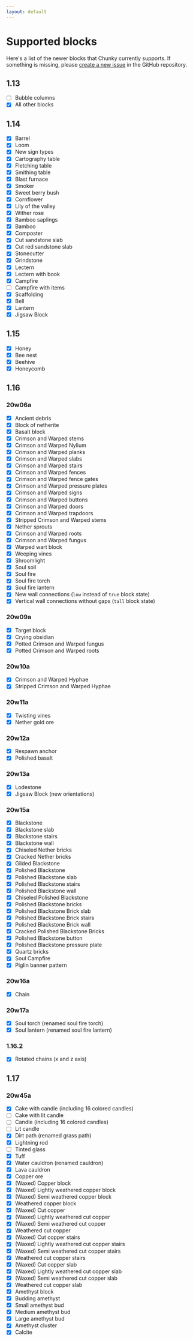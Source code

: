 ```yaml
---
layout: default
---
```


# Supported blocks

Here's a list of the newer blocks that Chunky currently supports. If something is missing, please [create a new issue](https://github.com/leMaik/chunky/issues) in the GitHub repository.

## 1.13

- [ ] Bubble columns
- [x] All other blocks

## 1.14

- [x] Barrel
- [x] Loom
- [x] New sign types
- [x] Cartography table
- [x] Fletching table
- [x] Smithing table
- [x] Blast furnace
- [x] Smoker
- [x] Sweet berry bush
- [x] Cornflower
- [x] Lily of the valley
- [x] Wither rose
- [x] Bamboo saplings
- [x] Bamboo
- [x] Composter
- [x] Cut sandstone slab
- [x] Cut red sandstone slab
- [x] Stonecutter
- [x] Grindstone
- [x] Lectern
- [x] Lectern with book
- [x] Campfire
- [ ] Campfire with items
- [x] Scaffolding
- [x] Bell
- [x] Lantern
- [x] Jigsaw Block

## 1.15

- [x] Honey
- [x] Bee nest
- [x] Beehive
- [x] Honeycomb

## 1.16

### 20w06a

- [x] Ancient debris
- [x] Block of netherite
- [x] Basalt block
- [x] Crimson and Warped stems
- [x] Crimson and Warped Nylium
- [x] Crimson and Warped planks
- [x] Crimson and Warped slabs
- [x] Crimson and Warped stairs
- [x] Crimson and Warped fences
- [x] Crimson and Warped fence gates
- [x] Crimson and Warped pressure plates
- [x] Crimson and Warped signs
- [x] Crimson and Warped buttons
- [x] Crimson and Warped doors
- [x] Crimson and Warped trapdoors
- [x] Stripped Crimson and Warped stems
- [x] Nether sprouts
- [x] Crimson and Warped roots
- [x] Crimson and Warped fungus
- [x] Warped wart block
- [x] Weeping vines
- [x] Shroomlight
- [x] Soul soil
- [x] Soul fire
- [x] Soul fire torch
- [x] Soul fire lantern
- [x] New wall connections (`low` instead of `true` block state)
- [x] Vertical wall connections without gaps (`tall` block state)

### 20w09a

- [x] Target block
- [x] Crying obsidian
- [x] Potted Crimson and Warped fungus
- [x] Potted Crimson and Warped roots

### 20w10a

- [x] Crimson and Warped Hyphae
- [x] Stripped Crimson and Warped Hyphae

### 20w11a

- [x] Twisting vines
- [x] Nether gold ore

### 20w12a

- [x] Respawn anchor
- [x] Polished basalt

### 20w13a

- [x] Lodestone
- [x] Jigsaw Block (new orientations)

### 20w15a

- [x] Blackstone
- [x] Blackstone slab
- [x] Blackstone stairs
- [x] Blackstone wall
- [x] Chiseled Nether bricks
- [x] Cracked Nether bricks
- [x] Gilded Blackstone
- [x] Polished Blackstone
- [x] Polished Blackstone slab
- [x] Polished Blackstone stairs
- [x] Polished Blackstone wall
- [x] Chiseled Polished Blackstone
- [x] Polished Blackstone bricks
- [x] Polished Blackstone Brick slab
- [x] Polished Blackstone Brick stairs
- [x] Polished Blackstone Brick wall
- [x] Cracked Polished Blackstone Bricks
- [x] Polished Blackstone button
- [x] Polished Blackstone pressure plate
- [x] Quartz bricks
- [x] Soul Campfire
- [x] Piglin banner pattern

### 20w16a

- [x] Chain

### 20w17a

- [x] Soul torch (renamed soul fire torch)
- [x] Soul lantern (renamed soul fire lantern)

### 1.16.2

- [x] Rotated chains (x and z axis)

## 1.17

### 20w45a

- [x] Cake with candle (including 16 colored candles)
- [ ] Cake with lit candle
- [ ] Candle (including 16 colored candles)
- [ ] Lit candle
- [x] Dirt path (renamed grass path)
- [x] Lightning rod
- [ ] Tinted glass
- [x] Tuff
- [x] Water cauldron (renamed cauldron)
- [x] Lava cauldron
- [x] Copper ore
- [x] (Waxed) Copper block
- [x] (Waxed) Lightly weathered copper block
- [x] (Waxed) Semi weathered copper block
- [x] Weathered copper block
- [x] (Waxed) Cut copper
- [x] (Waxed) Lightly weathered cut copper
- [x] (Waxed) Semi weathered cut copper
- [x] Weathered cut copper
- [x] (Waxed) Cut copper stairs
- [x] (Waxed) Lightly weathered cut copper stairs
- [x] (Waxed) Semi weathered cut copper stairs
- [x] Weathered cut copper stairs
- [x] (Waxed) Cut copper slab
- [x] (Waxed) Lightly weathered cut copper slab
- [x] (Waxed) Semi weathered cut copper slab
- [x] Weathered cut copper slab
- [x] Amethyst block
- [x] Budding amethyst
- [x] Small amethyst bud
- [x] Medium amethyst bud
- [x] Large amethyst bud
- [x] Amethyst cluster
- [x] Calcite

